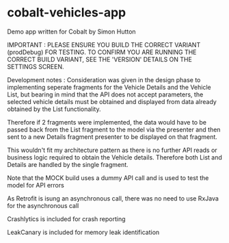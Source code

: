 # cobalt-vehicles-app

Demo app written for Cobalt by Simon Hutton

IMPORTANT : PLEASE ENSURE YOU BUILD THE CORRECT VARIANT (prodDebug) FOR TESTING. TO CONFIRM YOU ARE RUNNING THE CORRECT BUILD VARIANT, SEE THE 'VERSION' DETAILS ON THE SETTINGS SCREEN.

Development notes : Consideration was given in the design phase to implementing seperate fragments for the Vehicle Details and the Vehicle List, but bearing in mind that the API does not accept parameters, the selected vehicle details must be obtained and displayed from data already obtained by the List functionality. 

Therefore if 2 fragments were implemented, the data would have to be passed back from the List fragment to the model via the presenter and then sent to a new Details fragment presenter to be displayed on that fragment.

This wouldn't fit my architecture pattern as there is no further API reads or business logic required to obtain the Vehicle details. Therefore both List and Details are handled by the single fragment. 

Note that the MOCK build uses a dummy API call and is used to test the model for API errors

As Retrofit is isung an asynchronous call, there was no need to use RxJava for the asynchronous call

Crashlytics is included for crash reporting

LeakCanary is included for memory leak identification





